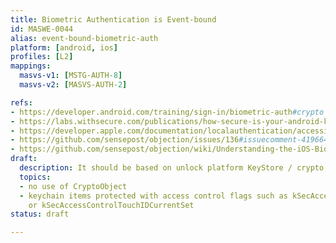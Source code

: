 ```yaml
---
title: Biometric Authentication is Event-bound
id: MASWE-0044
alias: event-bound-biometric-auth
platform: [android, ios]
profiles: [L2]
mappings:
  masvs-v1: [MSTG-AUTH-8]
  masvs-v2: [MASVS-AUTH-2]

refs:
- https://developer.android.com/training/sign-in/biometric-auth#crypto
- https://labs.withsecure.com/publications/how-secure-is-your-android-keystore-authentication
- https://developer.apple.com/documentation/localauthentication/accessing_keychain_items_with_face_id_or_touch_id
- https://github.com/sensepost/objection/issues/136#issuecomment-419664574
- https://github.com/sensepost/objection/wiki/Understanding-the-iOS-Biometrics-Bypass
draft:
  description: It should be based on unlock platform KeyStore / crypto, use CryptoObject
  topics:
  - no use of CryptoObject
  - keychain items protected with access control flags such as kSecAccessControlTouchIDAny
    or kSecAccessControlTouchIDCurrentSet
status: draft

---
```


